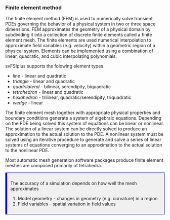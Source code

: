 
### Finite element method

The finite element method (FEM) is used to numerically solve transient PDEs governing the behavior of a physical system in two
or three space dimensions. FEM approximates the geometry of a physical domain by subdividing it into a collection of discrete
finite elements called a finite element mesh. The finite elements are used numerical interpolation to approximate field variables 
(e.g. velocity) within a geometric region of a physical system. Elements can be implemented using a combination of linear, quadratic, 
and cubic interpolating polynomials.

svFSIplus supports the folowing element types 

<ul style="list-style-type:disc;">
 <li> <i>line</i> - linear and quadratic </li>
 <li> <i>triangle</i> - linear and quadratic </li>
 <li> <i>quadrilateral</i> - bilinear, serendipity, biquadratic </li>
 <li> <i>tetrahedron </i> - linear and quadratic </li>
 <li> <i>hexahedron</i> - trilinear, quadratic/serendipity, triquadratic </li>
 <li> <i>wedge</i> - linear </li>
</ul>

The finite element mesh together with appropriate physical properties and boundary conditions generate a system of algebraic equations. 
Depending on the PDE being solved this system of equations can be linear or nonlinear. The solution of a linear system can be directly 
solved to produce an approximation to the actual solution to the PDE. A nonlinear system must be solved using an iterative procedure to 
generate and solve a series of linear systems of equations converging to an approximation to the actual solution to the nonlinear PDE. 

Most automatic mesh generation software packages produce finite element meshes are composed primarily of tetrahedra.

<div style="background-color: #F0F0F0; padding: 10px; border: 1px solid #0000e6; border-left: 6px solid #0000e6">

The accuracy of a simulation depends on how well the mesh approximates <br>
<ol>
<li> Model geometry - changes in geometry (e.g. curvature) in a region </li> 
<li> Field variables - spatial variation in field values </li> 
</ol>
</div>



